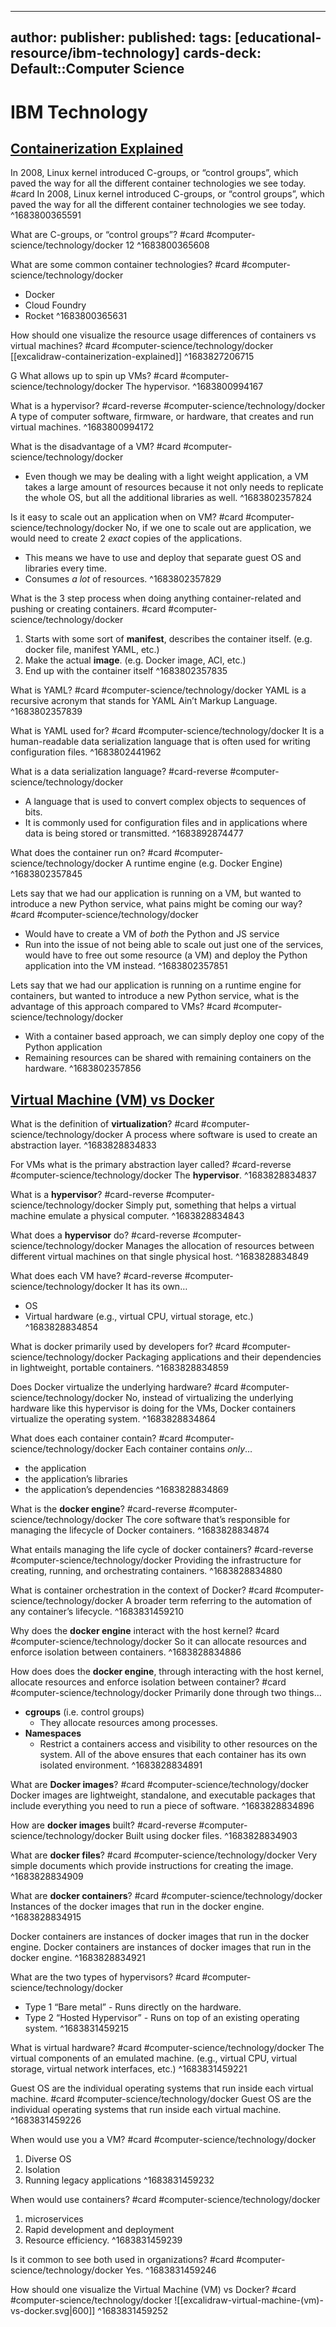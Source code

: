 
---
author: 
publisher: 
published: 
tags: [educational-resource/ibm-technology] 
cards-deck: Default::Computer Science
---

# IBM Technology


## [Containerization Explained](https://www.youtube.com/watch?v=0qotVMX-J5s&t=8s) 

In <span class="spoiler">2008</span>, <span class="spoiler">Linux kernel</span> introduced <span class="spoiler">C-groups, or “control groups”</span>, which paved the way for all the different container technologies we see today. #card 
In 2008, Linux kernel introduced C-groups, or “control groups”, which paved the way for all the different container technologies we see today.
^1683800365591


What are C-groups, or “control groups”? #card #computer-science/technology/docker 
12
^1683800365608

What are some common container technologies? #card #computer-science/technology/docker 
- Docker
- Cloud Foundry
- Rocket
^1683800365631


How should one visualize the resource usage differences of containers vs virtual machines? #card #computer-science/technology/docker 
[[excalidraw-containerization-explained]]
^1683827206715

G
What allows up to spin up VMs? #card #computer-science/technology/docker 
The hypervisor.
^1683800994167


What is a hypervisor? #card-reverse #computer-science/technology/docker 
A type of computer software, firmware, or hardware, that creates and run virtual machines.
^1683800994172

What is the disadvantage of a VM? #card #computer-science/technology/docker 
- Even though we may be dealing with a light weight application, a VM takes a large amount of resources because it not only needs to replicate the whole OS, but all the additional libraries as well.
^1683802357824

Is it easy to scale out an application when on VM? #card #computer-science/technology/docker 
No, if we one to scale out are application, we would need to create 2 *exact* copies of the applications.
- This means we have to use and deploy that separate guest OS and libraries every time.
- Consumes *a lot* of resources.
^1683802357829

What is the 3 step process when doing anything container-related and pushing or creating containers. #card #computer-science/technology/docker 
1. Starts with some sort of **manifest**, describes the container itself. (e.g. docker file, manifest YAML, etc.)
2. Make the actual **image**. (e.g. Docker image, ACI, etc.)
3. End up with the container itself
^1683802357835

What is YAML? #card #computer-science/technology/docker 
YAML is a recursive acronym that stands for YAML Ain’t Markup Language. 
^1683802357839

What is YAML used for? #card #computer-science/technology/docker 
It is a human-readable data serialization language that is often used for writing configuration files.
^1683802441962

What is a data serialization language? #card-reverse #computer-science/technology/docker  
- A language that is used to convert complex objects to sequences of bits.
- It is commonly used for configuration files and in applications where data is being stored or transmitted.
^1683892874477

What does the container run on? #card #computer-science/technology/docker 
A runtime engine (e.g. Docker Engine)
^1683802357845

Lets say that we had our application is running on a VM, but wanted to introduce a new Python service, what pains might be coming our way? #card #computer-science/technology/docker 
- Would have to create a VM of *both* the Python and JS service
- Run into the issue of not being able to scale out just one of the services, would have to free out some resource (a VM) and deploy the Python application into the VM instead.
^1683802357851

Lets say that we had our application is running on a runtime engine for containers, but wanted to introduce a new Python service, what is the advantage of this approach compared to VMs? #card #computer-science/technology/docker 
- With a container based approach, we can simply deploy one copy of the Python application
- Remaining resources can be shared with remaining containers on the hardware.
^1683802357856

## [Virtual Machine (VM) vs Docker](https://www.youtube.com/watch?v=a1M_thDTqmU)

What is the definition of **virtualization**? #card #computer-science/technology/docker 
A process where software is used to create an abstraction layer.
^1683828834833

For VMs what is the primary abstraction layer called? #card-reverse #computer-science/technology/docker 
The **hypervisor**.
^1683828834837

What is a **hypervisor**? #card-reverse #computer-science/technology/docker 
Simply put, something that helps a virtual machine emulate a physical computer.
^1683828834843

What does a **hypervisor** do? #card-reverse #computer-science/technology/docker 
Manages the allocation of resources between different virtual machines on that single physical host.
^1683828834849

What does each VM have? #card-reverse #computer-science/technology/docker 
It has its own…
- OS
- Virtual hardware (e.g., virtual CPU, virtual storage, etc.)
^1683828834854


What is docker primarily used by developers for? #card #computer-science/technology/docker 
Packaging applications and their dependencies in lightweight, portable containers.
^1683828834859

Does Docker virtualize the underlying hardware? #card #computer-science/technology/docker 
No, instead of virtualizing the underlying hardware like this hypervisor is doing for the VMs, Docker containers virtualize the operating system.
^1683828834864

What does each container contain? #card #computer-science/technology/docker 
Each container contains *only*…
- the application
- the application’s libraries
- the application’s dependencies
^1683828834869

What is the **docker engine**? #card-reverse #computer-science/technology/docker 
The core software that’s responsible for managing the lifecycle of Docker containers.
^1683828834874

What entails managing the life cycle of docker containers? #card-reverse #computer-science/technology/docker 
Providing the infrastructure for creating, running, and orchestrating containers.
^1683828834880

What is container orchestration in the context of Docker? #card #computer-science/technology/docker 
A broader term referring to the automation of any container’s lifecycle.
^1683831459210

Why does the **docker engine** interact with the host kernel? #card #computer-science/technology/docker 
So it can allocate resources and enforce isolation between containers.
^1683828834886

How does does the **docker engine**, through interacting with the host kernel, allocate resources and enforce isolation between container? #card #computer-science/technology/docker 
Primarily done through two things…
- **cgroups** (i.e. control groups)
	- They  allocate resources among processes.
- **Namespaces**
	- Restrict a containers access and visibility to other resources on the system.
All of the above ensures that each container has its own isolated environment.
^1683828834891

What are **Docker images**? #card #computer-science/technology/docker 
<span class="spoiler">Docker images</span> are lightweight, standalone, and executable packages that include everything you need to run a piece of software.
^1683828834896

How are **docker images** built? #card-reverse  #computer-science/technology/docker 
Built using docker files.
^1683828834903

What are **docker files**? #card #computer-science/technology/docker 
Very simple documents which provide instructions for creating the image.
^1683828834909

What are **docker containers**? #card #computer-science/technology/docker 
Instances of the docker images that run in the docker engine.
^1683828834915


<span class="spoiler">Docker containers</span> are instances of <span class="spoiler">docker images</span> that run in the <span class="spoiler">docker engine</span>.
Docker containers are instances of docker images that run in the docker engine.
^1683828834921


What are the two types of hypervisors? #card #computer-science/technology/docker 
- Type 1 “Bare metal” - Runs directly on the hardware.
- Type 2 “Hosted Hypervisor” - Runs on top of an existing operating system.
^1683831459215

What is virtual hardware? #card #computer-science/technology/docker 
The virtual components of an emulated machine. (e.g., virtual CPU, virtual storage, virtual network interfaces, etc.)
^1683831459221

<span class="spoiler">Guest OS</span> are the individual operating systems that run inside each virtual machine. #card #computer-science/technology/docker 
Guest OS are the individual operating systems that run inside each virtual machine.
^1683831459226

When would use you a VM? #card #computer-science/technology/docker 
1. Diverse OS
2. Isolation
3. Running legacy applications
^1683831459232

When would use containers? #card #computer-science/technology/docker 
1. microservices
2. Rapid development and deployment
3. Resource efficiency.
^1683831459239

Is it common to see both used in organizations? #card #computer-science/technology/docker 
Yes.
^1683831459246

How should one visualize the Virtual Machine (VM) vs Docker? #card #computer-science/technology/docker 
![[excalidraw-virtual-machine-(vm)-vs-docker.svg|600]]
^1683831459252
